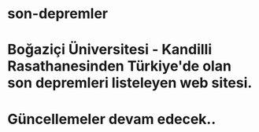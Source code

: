 # son-depremler

# Boğaziçi Üniversitesi - Kandilli Rasathanesinden Türkiye'de olan son depremleri listeleyen web sitesi.
# Güncellemeler devam edecek..
